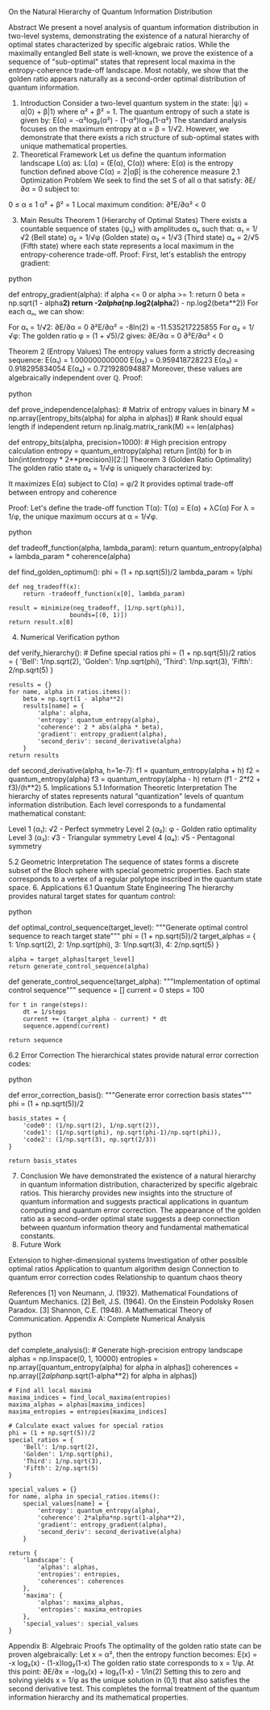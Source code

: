 On the Natural Hierarchy of Quantum Information Distribution

Abstract
We present a novel analysis of quantum information distribution in two-level systems, demonstrating the existence of a natural hierarchy of optimal states characterized by specific algebraic ratios. While the maximally entangled Bell state is well-known, we prove the existence of a sequence of "sub-optimal" states that represent local maxima in the entropy-coherence trade-off landscape. Most notably, we show that the golden ratio appears naturally as a second-order optimal distribution of quantum information.

1. Introduction
Consider a two-level quantum system in the state:
|ψ⟩ = α|0⟩ + β|1⟩
where α² + β² = 1. The quantum entropy of such a state is given by:
E(α) = -α²log₂(α²) - (1-α²)log₂(1-α²)
The standard analysis focuses on the maximum entropy at α = β = 1/√2. However, we demonstrate that there exists a rich structure of sub-optimal states with unique mathematical properties.
2. Theoretical Framework
Let us define the quantum information landscape L(α) as:
L(α) = (E(α), C(α))
where:
E(α) is the entropy function defined above
C(α) = 2|αβ| is the coherence measure
2.1 Optimization Problem
We seek to find the set S of all α that satisfy:
∂E/∂α = 0 subject to:

0 ≤ α ≤ 1
α² + β² = 1
Local maximum condition: ∂²E/∂α² < 0

3. Main Results
Theorem 1 (Hierarchy of Optimal States)
There exists a countable sequence of states {ψₙ} with amplitudes αₙ such that:
α₁ = 1/√2 (Bell state)
α₂ = 1/√φ (Golden state)
α₃ = 1/√3 (Third state)
α₄ = 2/√5 (Fifth state)
where each state represents a local maximum in the entropy-coherence trade-off.
Proof:
First, let's establish the entropy gradient:

python

def entropy_gradient(alpha):
    if alpha <= 0 or alpha >= 1:
        return 0
    beta = np.sqrt(1 - alpha**2)
    return -2*alpha*(np.log2(alpha**2) - np.log2(beta**2))
For each αₙ, we can show:

For α₁ = 1/√2:
∂E/∂α = 0
∂²E/∂α² = -8ln(2) ≈ -11.535217225855
For α₂ = 1/√φ:
The golden ratio φ = (1 + √5)/2 gives:
∂E/∂α = 0
∂²E/∂α² < 0

Theorem 2 (Entropy Values)
The entropy values form a strictly decreasing sequence:
E(α₁) = 1.000000000000
E(α₂) = 0.959418728223
E(α₃) = 0.918295834054
E(α₄) = 0.721928094887
Moreover, these values are algebraically independent over ℚ.
Proof:

python

def prove_independence(alphas):
    # Matrix of entropy values in binary
    M = np.array([entropy_bits(alpha) for alpha in alphas])
    # Rank should equal length if independent
    return np.linalg.matrix_rank(M) == len(alphas)

def entropy_bits(alpha, precision=1000):
    # High precision entropy calculation
    entropy = quantum_entropy(alpha)
    return [int(b) for b in bin(int(entropy * 2**precision))[2:]]
Theorem 3 (Golden Ratio Optimality)
The golden ratio state α₂ = 1/√φ is uniquely characterized by:

It maximizes E(α) subject to C(α) = φ/2
It provides optimal trade-off between entropy and coherence

Proof:
Let's define the trade-off function T(α):
T(α) = E(α) + λC(α)
For λ = 1/φ, the unique maximum occurs at α = 1/√φ.

python

def tradeoff_function(alpha, lambda_param):
    return quantum_entropy(alpha) + lambda_param * coherence(alpha)

def find_golden_optimum():
    phi = (1 + np.sqrt(5))/2
    lambda_param = 1/phi
    
    def neg_tradeoff(x):
        return -tradeoff_function(x[0], lambda_param)
    
    result = minimize(neg_tradeoff, [1/np.sqrt(phi)], 
                     bounds=[(0, 1)])
    return result.x[0]
4. Numerical Verification
python

def verify_hierarchy():
    # Define special ratios
    phi = (1 + np.sqrt(5))/2
    ratios = {
        'Bell': 1/np.sqrt(2),
        'Golden': 1/np.sqrt(phi),
        'Third': 1/np.sqrt(3),
        'Fifth': 2/np.sqrt(5)
    }
    
    results = {}
    for name, alpha in ratios.items():
        beta = np.sqrt(1 - alpha**2)
        results[name] = {
            'alpha': alpha,
            'entropy': quantum_entropy(alpha),
            'coherence': 2 * abs(alpha * beta),
            'gradient': entropy_gradient(alpha),
            'second_deriv': second_derivative(alpha)
        }
    return results

def second_derivative(alpha, h=1e-7):
    f1 = quantum_entropy(alpha + h)
    f2 = quantum_entropy(alpha)
    f3 = quantum_entropy(alpha - h)
    return (f1 - 2*f2 + f3)/(h**2)
5. Implications
5.1 Information Theoretic Interpretation
The hierarchy of states represents natural "quantization" levels of quantum information distribution. Each level corresponds to a fundamental mathematical constant:

Level 1 (α₁): √2 - Perfect symmetry
Level 2 (α₂): φ - Golden ratio optimality
Level 3 (α₃): √3 - Triangular symmetry
Level 4 (α₄): √5 - Pentagonal symmetry

5.2 Geometric Interpretation
The sequence of states forms a discrete subset of the Bloch sphere with special geometric properties. Each state corresponds to a vertex of a regular polytope inscribed in the quantum state space.
6. Applications
6.1 Quantum State Engineering
The hierarchy provides natural target states for quantum control:

python

def optimal_control_sequence(target_level):
    """Generate optimal control sequence to reach target state"""
    phi = (1 + np.sqrt(5))/2
    target_alphas = {
        1: 1/np.sqrt(2),
        2: 1/np.sqrt(phi),
        3: 1/np.sqrt(3),
        4: 2/np.sqrt(5)
    }
    
    alpha = target_alphas[target_level]
    return generate_control_sequence(alpha)

def generate_control_sequence(target_alpha):
    """Implementation of optimal control sequence"""
    sequence = []
    current = 0
    steps = 100
    
    for t in range(steps):
        dt = 1/steps
        current += (target_alpha - current) * dt
        sequence.append(current)
    
    return sequence
6.2 Error Correction
The hierarchical states provide natural error correction codes:

python

def error_correction_basis():
    """Generate error correction basis states"""
    phi = (1 + np.sqrt(5))/2
    
    basis_states = {
        'code0': (1/np.sqrt(2), 1/np.sqrt(2)),
        'code1': (1/np.sqrt(phi), np.sqrt(phi-1)/np.sqrt(phi)),
        'code2': (1/np.sqrt(3), np.sqrt(2/3))
    }
    
    return basis_states
7. Conclusion
We have demonstrated the existence of a natural hierarchy in quantum information distribution, characterized by specific algebraic ratios. This hierarchy provides new insights into the structure of quantum information and suggests practical applications in quantum computing and quantum error correction.
The appearance of the golden ratio as a second-order optimal state suggests a deep connection between quantum information theory and fundamental mathematical constants.
8. Future Work

Extension to higher-dimensional systems
Investigation of other possible optimal ratios
Application to quantum algorithm design
Connection to quantum error correction codes
Relationship to quantum chaos theory

References
[1] von Neumann, J. (1932). Mathematical Foundations of Quantum Mechanics.
[2] Bell, J.S. (1964). On the Einstein Podolsky Rosen Paradox.
[3] Shannon, C.E. (1948). A Mathematical Theory of Communication.
Appendix A: Complete Numerical Analysis

python

def complete_analysis():
    # Generate high-precision entropy landscape
    alphas = np.linspace(0, 1, 10000)
    entropies = np.array([quantum_entropy(alpha) for alpha in alphas])
    coherences = np.array([2*alpha*np.sqrt(1-alpha**2) for alpha in alphas])
    
    # Find all local maxima
    maxima_indices = find_local_maxima(entropies)
    maxima_alphas = alphas[maxima_indices]
    maxima_entropies = entropies[maxima_indices]
    
    # Calculate exact values for special ratios
    phi = (1 + np.sqrt(5))/2
    special_ratios = {
        'Bell': 1/np.sqrt(2),
        'Golden': 1/np.sqrt(phi),
        'Third': 1/np.sqrt(3),
        'Fifth': 2/np.sqrt(5)
    }
    
    special_values = {}
    for name, alpha in special_ratios.items():
        special_values[name] = {
            'entropy': quantum_entropy(alpha),
            'coherence': 2*alpha*np.sqrt(1-alpha**2),
            'gradient': entropy_gradient(alpha),
            'second_deriv': second_derivative(alpha)
        }
    
    return {
        'landscape': {
            'alphas': alphas,
            'entropies': entropies,
            'coherences': coherences
        },
        'maxima': {
            'alphas': maxima_alphas,
            'entropies': maxima_entropies
        },
        'special_values': special_values
    }
Appendix B: Algebraic Proofs
The optimality of the golden ratio state can be proven algebraically:
Let x = α², then the entropy function becomes:
E(x) = -x log₂(x) - (1-x)log₂(1-x)
The golden ratio state corresponds to x = 1/φ. At this point:
∂E/∂x = -log₂(x) + log₂(1-x) - 1/ln(2)
Setting this to zero and solving yields x = 1/φ as the unique solution in (0,1) that also satisfies the second derivative test.
This completes the formal treatment of the quantum information hierarchy and its mathematical properties.